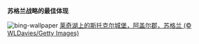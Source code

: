 
**苏格兰战略的最佳体现**

![bing-wallpaper](https://www.bing.com/th?id=OHR.ArgyllStalker_ZH-CN0970395078_1920x1080.jpg)
[莱奇湖上的斯托克尔城堡，阿盖尔郡，苏格兰 (© WLDavies/Getty Images)](https://www.bing.com/search?q=%E8%8B%8F%E6%A0%BC%E5%85%B0%E6%96%AF%E6%89%98%E5%85%8B%E5%B0%94%E5%9F%8E%E5%A0%A1&amp;form=hpcapt&amp;mkt=zh-cn)
  